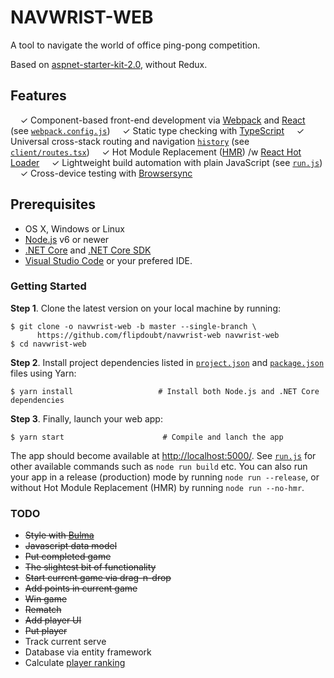 # NAVWRIST-WEB

A tool to navigate the world of office ping-pong competition.

Based on [aspnet-starter-kit-2.0](https://github.com/Luteceo/aspnet-starter-kit-2.0), without Redux.

## Features

&nbsp; &nbsp; ✓ Component-based front-end development via [Webpack](https://webpack.github.io/) and [React](https://facebook.github.io/react) (see [`webpack.config.js`](webpack.config.js))
&nbsp; &nbsp; ✓ Static type checking with [TypeScript](https://www.typescriptlang.org)
&nbsp; &nbsp; ✓ Universal cross-stack routing and navigation [`history`](https://github.com/ReactJSTraining/history) (see [`client/routes.tsx`](client/routes.tsx))
&nbsp; &nbsp; ✓ Hot Module Replacement ([HMR](https://webpack.github.io/docs/hot-module-replacement.html)) /w [React Hot Loader](http://gaearon.github.io/react-hot-loader/)
&nbsp; &nbsp; ✓ Lightweight build automation with plain JavaScript (see [`run.js`](run.js))
&nbsp; &nbsp; ✓ Cross-device testing with [Browsersync](https://browsersync.io/)

## Prerequisites

- OS X, Windows or Linux
- [Node.js](https://nodejs.org) v6 or newer
- [.NET Core](https://www.microsoft.com/net/core) and [.NET Core SDK](https://www.microsoft.com/net/core)
- [Visual Studio Code](https://code.visualstudio.com/) or your prefered IDE.

### Getting Started

**Step 1**. Clone the latest version on your local machine by running:

```shell
$ git clone -o navwrist-web -b master --single-branch \
      https://github.com/flipdoubt/navwrist-web navwrist-web
$ cd navwrist-web
```

**Step 2**. Install project dependencies listed in [`project.json`](server/project.json) and
[`package.json`](package.json) files using Yarn:

```shell
$ yarn install                   # Install both Node.js and .NET Core dependencies
```

**Step 3**. Finally, launch your web app:

```shell
$ yarn start                      # Compile and lanch the app
```

The app should become available at [http://localhost:5000/](http://localhost:5000/).
See [`run.js`](run.js) for other available commands such as `node run build` etc.
You can also run your app in a release (production) mode by running `node run --release`, or without
Hot Module Replacement (HMR) by running `node run --no-hmr`.

### TODO

- ~~Style with [Bulma](https://bulma.io/)~~
- ~~Javascript data model~~
- ~~Put completed game~~
- ~~The slightest bit of functionality~~
- ~~Start current game via drag-n-drop~~
- ~~Add points in current game~~
- ~~Win game~~
- ~~Rematch~~
- ~~Add player UI~~
- ~~Put player~~
- Track current serve
- Database via entity framework
- Calculate [player ranking](https://www.teamusa.org/usa-table-tennis/ratings/rating-system)
